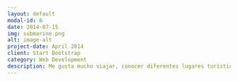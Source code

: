 ```yaml
---
layout: default
modal-id: 6
date: 2014-07-15
img: submarine.png
alt: image-alt
project-date: April 2014
client: Start Bootstrap
category: Web Development
description: Me gusta mucho viajar, conocer diferentes lugares turísticos, su gastronomía y la calidez de las personas, por ello en el transcurso de mi vida he logrado conocer algunos lugares de mi Ecuador como, por ejemplo: Baños, Loja, Salinas, Montañita y otros lugares más de mi lindo Ecuador. .
---
```

